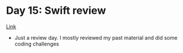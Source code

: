 # Day 15: Swift review
[Link](https://www.hackingwithswift.com/100/swiftui/15)

* Just a review day. I mostly reviewed my past material and did some coding challenges